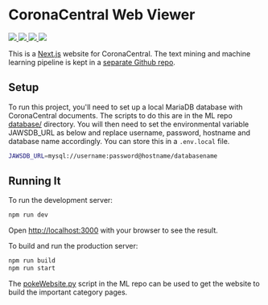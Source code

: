 # CoronaCentral Web Viewer

<p>
<a href="https://coronacentral.ai/">
   <img src="https://img.shields.io/badge/corona-central-b01515.svg" />
</a>
<a href="https://doi.org/10.5281/zenodo.4383289">
   <img src="https://img.shields.io/badge/data-download-blue.svg" />
</a>
<a href="https://doi.org/10.1101/2020.12.21.423860">
   <img src="https://img.shields.io/badge/bioRxiv-preprint-67baea.svg" />
</a>
<a href="https://github.com/jakelever/corona-ml">
   <img src="https://img.shields.io/badge/ml-code-darkgreen.svg" />
</a>
</p>

This is a [Next.js](https://nextjs.org/) website for CoronaCentral. The text mining and machine learning pipeline is kept in a [separate Github repo](https://github.com/jakelever/corona-ml).

## Setup

To run this project, you'll need to set up a local MariaDB database with CoronaCentral documents. The scripts to do this are in the ML repo [database/](https://github.com/jakelever/corona-ml/tree/master/database) directory. You will then need to set the environmental variable JAWSDB_URL as below and replace username, password, hostname and database name accordingly. You can store this in a `.env.local` file.

```bash
JAWSDB_URL=mysql://username:password@hostname/databasename
```

## Running It

To run the development server:

```bash
npm run dev
```

Open [http://localhost:3000](http://localhost:3000) with your browser to see the result.

To build and run the production server:

```bash
npm run build
npm run start
```

The [pokeWebsite.py](https://github.com/jakelever/corona-ml/blob/master/pokeWebsite.py) script in the ML repo can be used to get the website to build the important category pages.

